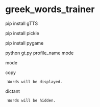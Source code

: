 # greek_words_trainer

pip install gTTS

pip install pickle

pip install pygame


python gt.py profile_name mode

mode

  copy
  
     Words will be displayed.
	 
  dictant
  
     Words will be hidden.